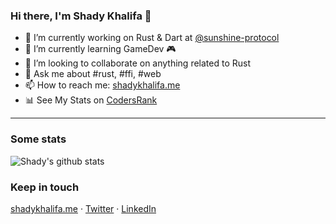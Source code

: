 ### Hi there, I'm Shady Khalifa 👋

<!--
**shekohex/shekohex** is a ✨ _special_ ✨ repository because its `README.md` (this file) appears on your GitHub profile.
Here are some ideas to get you started:
-->
- 🔭 I’m currently working on Rust & Dart at [@sunshine-protocol](https://github.com/sunshine-protocol)
- 🌱 I’m currently learning GameDev 🎮
- 👯 I’m looking to collaborate on anything related to Rust
- 💬 Ask me about #rust, #ffi, #web
- 📫 How to reach me: [shadykhalifa.me](https://shadykhalifa.me)
- 📊 See My Stats on [CodersRank](https://profile.codersrank.io/user/shekohex)

---

### Some stats

![Shady's github stats](https://github-readme-stats.vercel.app/api?username=shekohex&count_private=true)

### Keep in touch

[shadykhalifa.me](https://shadykhalifa.me) · [Twitter](https://twitter.com/shekohex) · [LinkedIn](https://www.linkedin.com/in/shekohex)
